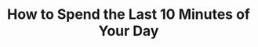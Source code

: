 ---
categories: all_articles
provider_display: "hbr.org"
provider_name: "hbr.org"
favicon_url: https://hbr.org/resources/images/favicon.ico
title: "How to Spend the Last 10 Minutes of Your Day"
published: 2014-11-17
source: https://hbr.org/2014/11/how-to-spend-the-last-10-minutes-of-your-day?utm_campaign=Socialflow&utm_source=Socialflow&utm_medium=Tweet
thumbnail: https://hbr.org/resources/images/article_assets/2014/11/2014NOV10_8.jpeg
---